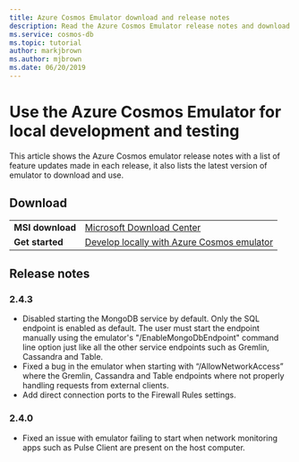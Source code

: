 ```yaml
---
title: Azure Cosmos Emulator download and release notes
description: Read the Azure Cosmos Emulator release notes and download it.
ms.service: cosmos-db
ms.topic: tutorial
author: markjbrown
ms.author: mjbrown
ms.date: 06/20/2019
---
```


# Use the Azure Cosmos Emulator for local development and testing

This article shows the Azure Cosmos emulator release notes with a list of feature updates made in each release, it also lists the latest version of emulator to download and use.

## Download

| | |
|---------|---------|
|**MSI download**|[Microsoft Download Center](https://aka.ms/cosmosdb-emulator)|
|**Get started**|[Develop locally with Azure Cosmos emulator](local-emulator.md)|

## Release notes

### 2.4.3

- Disabled starting the MongoDB service by default. Only the SQL endpoint is enabled as default. The user must start the endpoint manually using the emulator's "/EnableMongoDbEndpoint" command line option just like all the other service endpoints such as Gremlin, Cassandra and Table.
- Fixed a bug in the emulator when starting with “/AllowNetworkAccess” where the Gremlin, Cassandra and Table endpoints where not properly handling requests from external clients.
- Add direct connection ports to the Firewall Rules settings.

### 2.4.0

- Fixed an issue with emulator failing to start when network monitoring apps such as Pulse Client are present on the host computer.
